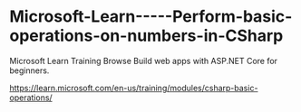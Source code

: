 # Microsoft-Learn-----Perform-basic-operations-on-numbers-in-CSharp
Microsoft Learn Training Browse Build web apps with ASP.NET Core for beginners.


https://learn.microsoft.com/en-us/training/modules/csharp-basic-operations/
